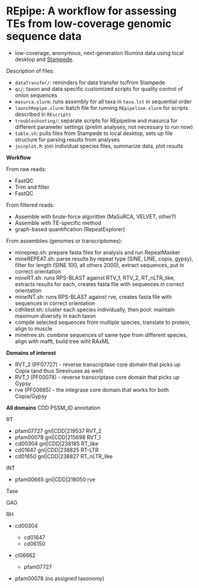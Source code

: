 REpipe: A workflow for assessing TEs from low-coverage genomic sequence data
=====

* low-coverage, anonymous, next-generation Illumina data using local desktop and [Stampede](https://portal.tacc.utexas.edu/home).

Description of files:
* `dataTransfer/`: reminders for data transfer to/from Stampede
* `qc/`: taxon and data specific customized scripts for quality control of onion sequences
* `masurca.slurm`: runs assembly for all taxa in `taxa.lst` in sequential order
* `launchRepipe.slurm`: batch file for running `REpipeline.slurm` for scripts described in `REscripts`
* `troubleshooting/`: separate scripts for REpipeline and masurca for different parameter settings (prelim analyses; not necessary to run now)
* `table.sh`: pulls files from Stampede to local desktop, sets up file structure for parsing results from analyses
* `joinplot.R`: join individual species files, summarize data, plot results

**Workflow**

From raw reads:
* FastQC
* Trim and filter
* FastQC

From filtered reads:
* Assemble with brute-force algorithm (MaSuRCA, VELVET, other?)
* Assemble with TE-specific method
* graph-based quantification (RepeatExplorer)

From assemblies (genomes or transcriptomes):
* mineprep.sh: prepare fasta files for analysis and run RepeatMasker
* mineREPEAT.sh: parse results by repeat type (SINE, LINE, copia, gypsy), filter for length (SINE 100, all others 2000), extract sequences, put in correct orientation
* mineRT.sh: runs RPS-BLAST against RTV_1, RTV_2, RT_nLTR_like, extracts results for each, creates fasta file with sequences in correct orientation
* mineINT.sh: runs RPS-BLAST against rve, creates fasta file with sequences in correct orientation
* cdhitest.sh: cluster each species individually, then pool: maintain maximum diversity in each taxon
* compile selected sequences from multiple species, translate to protein, align to muscle
* minetree.sh: combine sequences of same type from different species, align with mafft, build tree wiht RAxML

**Domains of interest**
* RVT_2 (PF07727) - reverse transcriptase core domain that picks up Copia (and thus Sireviruses as well)
* RVT_1 (PF00078) - reverse transcriptase core domain that picks up Gypsy
* rve (PF00665) - the integrase core domain that works for both Copia/Gypsy

**All domains**
CDD PSSM_ID annotation

RT
* pfam07727 gnl|CDD|219537 RVT_2
* pfam00078 gnl|CDD|215698 RVT_1
* cd00304 gnl|CDD|238185 RT_like
* cd01647 gnl|CDD|238825 RT-LTR
* cd01650 gnl|CDD|238827 RT_nLTR_like

INT
* pfam00665 gnl|CDD|216050 rve

Tase

GAG

RH
* cd00304
	* cd01647
	* cd06150
	
* cl06662
	* pfam07727
	
* pfam00078 (no assigned taxonomy)
